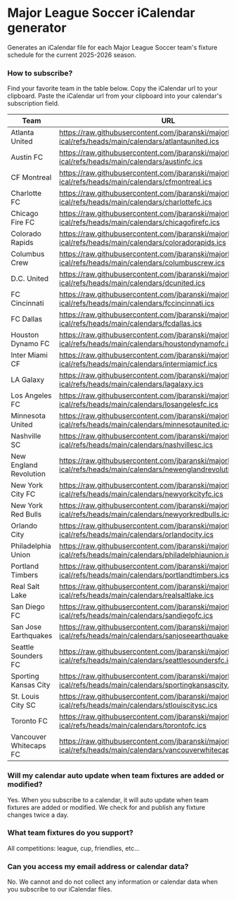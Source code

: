 # Major League Soccer iCalendar generator
Generates an iCalendar file for each Major League Soccer team's fixture schedule for the current 2025-2026 season.


### How to subscribe?
Find your favorite team in the table below. Copy the iCalendar url to your clipboard. Paste the iCalendar url from your clipboard into your calendar's subscription field.


| Team | URL |
| ---- | --- |
| Atlanta United | https://raw.githubusercontent.com/jbaranski/majorleaguesoccer-ical/refs/heads/main/calendars/atlantaunited.ics |
| Austin FC | https://raw.githubusercontent.com/jbaranski/majorleaguesoccer-ical/refs/heads/main/calendars/austinfc.ics |
| CF Montreal | https://raw.githubusercontent.com/jbaranski/majorleaguesoccer-ical/refs/heads/main/calendars/cfmontreal.ics |
| Charlotte FC | https://raw.githubusercontent.com/jbaranski/majorleaguesoccer-ical/refs/heads/main/calendars/charlottefc.ics |
| Chicago Fire FC | https://raw.githubusercontent.com/jbaranski/majorleaguesoccer-ical/refs/heads/main/calendars/chicagofirefc.ics |
| Colorado Rapids | https://raw.githubusercontent.com/jbaranski/majorleaguesoccer-ical/refs/heads/main/calendars/coloradorapids.ics |
| Columbus Crew | https://raw.githubusercontent.com/jbaranski/majorleaguesoccer-ical/refs/heads/main/calendars/columbuscrew.ics |
| D.C. United | https://raw.githubusercontent.com/jbaranski/majorleaguesoccer-ical/refs/heads/main/calendars/dcunited.ics |
| FC Cincinnati | https://raw.githubusercontent.com/jbaranski/majorleaguesoccer-ical/refs/heads/main/calendars/fccincinnati.ics |
| FC Dallas | https://raw.githubusercontent.com/jbaranski/majorleaguesoccer-ical/refs/heads/main/calendars/fcdallas.ics |
| Houston Dynamo FC | https://raw.githubusercontent.com/jbaranski/majorleaguesoccer-ical/refs/heads/main/calendars/houstondynamofc.ics |
| Inter Miami CF | https://raw.githubusercontent.com/jbaranski/majorleaguesoccer-ical/refs/heads/main/calendars/intermiamicf.ics |
| LA Galaxy | https://raw.githubusercontent.com/jbaranski/majorleaguesoccer-ical/refs/heads/main/calendars/lagalaxy.ics |
| Los Angeles FC | https://raw.githubusercontent.com/jbaranski/majorleaguesoccer-ical/refs/heads/main/calendars/losangelesfc.ics |
| Minnesota United | https://raw.githubusercontent.com/jbaranski/majorleaguesoccer-ical/refs/heads/main/calendars/minnesotaunited.ics |
| Nashville SC | https://raw.githubusercontent.com/jbaranski/majorleaguesoccer-ical/refs/heads/main/calendars/nashvillesc.ics |
| New England Revolution | https://raw.githubusercontent.com/jbaranski/majorleaguesoccer-ical/refs/heads/main/calendars/newenglandrevolution.ics |
| New York City FC | https://raw.githubusercontent.com/jbaranski/majorleaguesoccer-ical/refs/heads/main/calendars/newyorkcityfc.ics |
| New York Red Bulls | https://raw.githubusercontent.com/jbaranski/majorleaguesoccer-ical/refs/heads/main/calendars/newyorkredbulls.ics |
| Orlando City | https://raw.githubusercontent.com/jbaranski/majorleaguesoccer-ical/refs/heads/main/calendars/orlandocity.ics |
| Philadelphia Union | https://raw.githubusercontent.com/jbaranski/majorleaguesoccer-ical/refs/heads/main/calendars/philadelphiaunion.ics |
| Portland Timbers | https://raw.githubusercontent.com/jbaranski/majorleaguesoccer-ical/refs/heads/main/calendars/portlandtimbers.ics |
| Real Salt Lake | https://raw.githubusercontent.com/jbaranski/majorleaguesoccer-ical/refs/heads/main/calendars/realsaltlake.ics |
| San Diego FC | https://raw.githubusercontent.com/jbaranski/majorleaguesoccer-ical/refs/heads/main/calendars/sandiegofc.ics |
| San Jose Earthquakes | https://raw.githubusercontent.com/jbaranski/majorleaguesoccer-ical/refs/heads/main/calendars/sanjoseearthquakes.ics |
| Seattle Sounders FC | https://raw.githubusercontent.com/jbaranski/majorleaguesoccer-ical/refs/heads/main/calendars/seattlesoundersfc.ics |
| Sporting Kansas City | https://raw.githubusercontent.com/jbaranski/majorleaguesoccer-ical/refs/heads/main/calendars/sportingkansascity.ics |
| St. Louis City SC | https://raw.githubusercontent.com/jbaranski/majorleaguesoccer-ical/refs/heads/main/calendars/stlouiscitysc.ics |
| Toronto FC | https://raw.githubusercontent.com/jbaranski/majorleaguesoccer-ical/refs/heads/main/calendars/torontofc.ics |
| Vancouver Whitecaps FC | https://raw.githubusercontent.com/jbaranski/majorleaguesoccer-ical/refs/heads/main/calendars/vancouverwhitecapsfc.ics |

### Will my calendar auto update when team fixtures are added or modified?
Yes. When you subscribe to a calendar, it will auto update when team fixtures are added or modified. We check for and publish any fixture changes twice a day.


### What team fixtures do you support?
All competitions: league, cup, friendlies, etc...


### Can you access my email address or calendar data?
No. We cannot and do not collect any information or calendar data when you subscribe to our iCalendar files.
